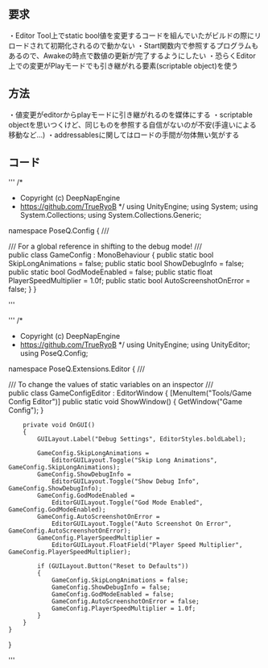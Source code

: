 ## 要求
・Editor Tool上でstatic bool値を変更するコードを組んでいたがビルドの際にリロードされて初期化されるので動かない
・Start関数内で参照するプログラムもあるので、Awakeの時点で数値の更新が完了するようにしたい
・恐らくEditor上での変更がPlayモードでも引き継がれる要素(scriptable object)を使う

## 方法
・値変更がeditorからplayモードに引き継がれるのを媒体にする
・scriptable objectを思いつくけど、同じものを参照する自信がないのが不安(手違いによる移動など...)
・addressablesに関してはロードの手間が勿体無い気がする


## コード
'''
/*
 * Copyright (c) DeepNapEngine
 * https://github.com/TrueRyoB
 */
using UnityEngine;
using System;
using System.Collections;
using System.Collections.Generic;

namespace PoseQ.Config
{
    /// <summary>
    /// For a global reference in shifting to the debug mode!
    /// </summary>
    public class GameConfig : MonoBehaviour
    {
        public static bool SkipLongAnimations = false;
        public static bool ShowDebugInfo = false;
        public static bool GodModeEnabled = false;
        public static float PlayerSpeedMultiplier = 1.0f;
        public static bool AutoScreenshotOnError = false;
    }
}

'''

'''
/*
 * Copyright (c) DeepNapEngine
 * https://github.com/TrueRyoB
 */
using UnityEngine;
using UnityEditor;
using PoseQ.Config;

namespace PoseQ.Extensions.Editor
{
    /// <summary>
    /// To change the values of static variables on an inspector
    /// </summary>
    public class GameConfigEditor : EditorWindow
    {
        [MenuItem("Tools/Game Config Editor")]
        public static void ShowWindow()
        {
            GetWindow<GameConfigEditor>("Game Config");
        }

        private void OnGUI()
        {
            GUILayout.Label("Debug Settings", EditorStyles.boldLabel);

            GameConfig.SkipLongAnimations =
                EditorGUILayout.Toggle("Skip Long Animations", GameConfig.SkipLongAnimations);
            GameConfig.ShowDebugInfo = 
                EditorGUILayout.Toggle("Show Debug Info", GameConfig.ShowDebugInfo);
            GameConfig.GodModeEnabled =
                EditorGUILayout.Toggle("God Mode Enabled", GameConfig.GodModeEnabled);
            GameConfig.AutoScreenshotOnError =
                EditorGUILayout.Toggle("Auto Screenshot On Error", GameConfig.AutoScreenshotOnError);
            GameConfig.PlayerSpeedMultiplier =
                EditorGUILayout.FloatField("Player Speed Multiplier", GameConfig.PlayerSpeedMultiplier);

            if (GUILayout.Button("Reset to Defaults"))
            {
                GameConfig.SkipLongAnimations = false;
                GameConfig.ShowDebugInfo = false;
                GameConfig.GodModeEnabled = false;
                GameConfig.AutoScreenshotOnError = false;
                GameConfig.PlayerSpeedMultiplier = 1.0f;
            }
        }
    }
}

'''
